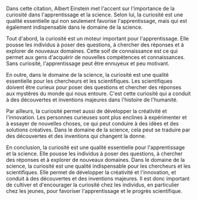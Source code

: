 Dans cette citation, Albert Einstein met l'accent sur l'importance de la curiosité dans l'apprentissage et la science. Selon lui, la curiosité est une qualité essentielle qui non seulement favorise l'apprentissage, mais qui est également indispensable dans le domaine de la science.

Tout d'abord, la curiosité est un moteur important pour l'apprentissage. Elle pousse les individus à poser des questions, à chercher des réponses et à explorer de nouveaux domaines. Cette soif de connaissance est ce qui permet aux gens d'acquérir de nouvelles compétences et connaissances. Sans curiosité, l'apprentissage peut être ennuyeux et peu motivant.

En outre, dans le domaine de la science, la curiosité est une qualité essentielle pour les chercheurs et les scientifiques. Les scientifiques doivent être curieux pour poser des questions et chercher des réponses aux mystères du monde qui nous entoure. C'est cette curiosité qui a conduit à des découvertes et inventions majeures dans l'histoire de l'humanité.

Par ailleurs, la curiosité permet aussi de développer la créativité et l'innovation. Les personnes curieuses sont plus enclines à expérimenter et à essayer de nouvelles choses, ce qui peut conduire à des idées et des solutions créatives. Dans le domaine de la science, cela peut se traduire par des découvertes et des inventions qui changent la donne.

En conclusion, la curiosité est une qualité essentielle pour l'apprentissage et la science. Elle pousse les individus à poser des questions, à chercher des réponses et à explorer de nouveaux domaines. Dans le domaine de la science, la curiosité est une qualité indispensable pour les chercheurs et les scientifiques. Elle permet de développer la créativité et l'innovation, et conduit à des découvertes et des inventions majeures. Il est donc important de cultiver et d'encourager la curiosité chez les individus, en particulier chez les jeunes, pour favoriser l'apprentissage et le progrès scientifique.